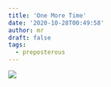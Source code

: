 ```yaml
---
title: 'One More Time'
date: '2020-10-28T00:49:58'
author: mr
draft: false
tags:
  - preposterous
---
```

[ ![](/assets/98-image0.jpeg) ](assets/98-image0.jpeg)


